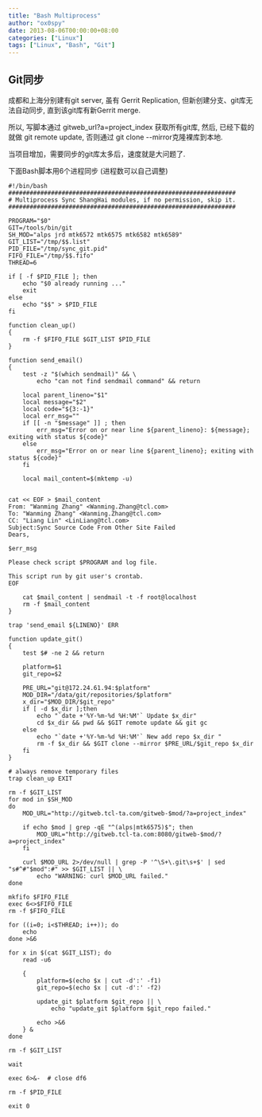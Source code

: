 ```yaml
---
title: "Bash Multiprocess"
author: "ox0spy"
date: 2013-08-06T00:00:00+08:00
categories: ["Linux"]
tags: ["Linux", "Bash", "Git"]
---
```


## Git同步

成都和上海分别建有git server, 虽有 Gerrit Replication, 但新创建分支、git库无法自动同步, 直到该git库有新Gerrit merge.

所以, 写脚本通过 gitweb_url?a=project_index 获取所有git库, 然后, 已经下载的就做 git remote update, 否则通过 git clone --mirror克隆裸库到本地.

当项目增加，需要同步的git库太多后，速度就是大问题了.

下面Bash脚本用6个进程同步 (进程数可以自己调整)

    #!/bin/bash
    ################################################################
    # Multiprocess Sync ShangHai modules, if no permission, skip it.
    ################################################################

    PROGRAM="$0"
    GIT=/tools/bin/git
    SH_MOD="alps jrd mtk6572 mtk6575 mtk6582 mtk6589"
    GIT_LIST="/tmp/$$.list"
    PID_FILE="/tmp/sync_git.pid"
    FIFO_FILE="/tmp/$$.fifo"
    THREAD=6

    if [ -f $PID_FILE ]; then
        echo "$0 already running ..."
        exit
    else
        echo "$$" > $PID_FILE
    fi

    function clean_up()
    {
        rm -f $FIFO_FILE $GIT_LIST $PID_FILE
    }

    function send_email()
    {
        test -z "$(which sendmail)" && \
            echo "can not find sendmail command" && return

        local parent_lineno="$1"
        local message="$2"
        local code="${3:-1}"
        local err_msg=""
        if [[ -n "$message" ]] ; then
            err_msg="Error on or near line ${parent_lineno}: ${message}; exiting with status ${code}"
        else
            err_msg="Error on or near line ${parent_lineno}; exiting with status ${code}"
        fi

        local mail_content=$(mktemp -u)


    cat << EOF > $mail_content
    From: "Wanming Zhang" <Wanming.Zhang@tcl.com>
    To: "Wanming Zhang" <Wanming.Zhang@tcl.com>
    CC: "Liang Lin" <LinLiang@tcl.com>
    Subject:Sync Source Code From Other Site Failed
    Dears,

    $err_msg

    Please check script $PROGRAM and log file.

    This script run by git user's crontab.
    EOF

        cat $mail_content | sendmail -t -f root@localhost
        rm -f $mail_content
    }

    trap 'send_email ${LINENO}' ERR

    function update_git()
    {
        test $# -ne 2 && return

        platform=$1
        git_repo=$2

        PRE_URL="git@172.24.61.94:$platform"
        MOD_DIR="/data/git/repositories/$platform"
        x_dir="$MOD_DIR/$git_repo"
        if [ -d $x_dir ];then
            echo "`date +'%Y-%m-%d %H:%M'` Update $x_dir"
            cd $x_dir && pwd && $GIT remote update && git gc
        else
            echo "`date +'%Y-%m-%d %H:%M'` New add repo $x_dir "
            rm -f $x_dir && $GIT clone --mirror $PRE_URL/$git_repo $x_dir
        fi
    }

    # always remove temporary files
    trap clean_up EXIT

    rm -f $GIT_LIST
    for mod in $SH_MOD
    do
        MOD_URL="http://gitweb.tcl-ta.com/gitweb-$mod/?a=project_index"

        if echo $mod | grep -qE "^(alps|mtk6575)$"; then
            MOD_URL="http://gitweb.tcl-ta.com:8080/gitweb-$mod/?a=project_index"
        fi

        curl $MOD_URL 2>/dev/null | grep -P '^\S+\.git\s+$' | sed "s#^#"$mod":#" >> $GIT_LIST || \
            echo "WARNING: curl $MOD_URL failed."
    done

    mkfifo $FIFO_FILE
    exec 6<>$FIFO_FILE
    rm -f $FIFO_FILE

    for ((i=0; i<$THREAD; i++)); do
        echo
    done >&6

    for x in $(cat $GIT_LIST); do
        read -u6

        {
            platform=$(echo $x | cut -d':' -f1)
            git_repo=$(echo $x | cut -d':' -f2)

            update_git $platform $git_repo || \
                echo "update_git $platform $git_repo failed."

            echo >&6
        } &
    done

    rm -f $GIT_LIST

    wait

    exec 6>&-  # close df6

    rm -f $PID_FILE

    exit 0
